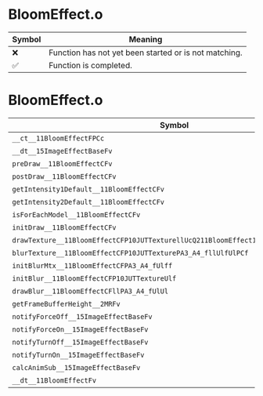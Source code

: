 # BloomEffect.o
| Symbol | Meaning 
| ------------- | ------------- 
| :x: | Function has not yet been started or is not matching. 
| :white_check_mark: | Function is completed. 


# BloomEffect.o
| Symbol | Decompiled? |
| ------------- | ------------- |
| `__ct__11BloomEffectFPCc` | :x: |
| `__dt__15ImageEffectBaseFv` | :x: |
| `preDraw__11BloomEffectCFv` | :x: |
| `postDraw__11BloomEffectCFv` | :x: |
| `getIntensity1Default__11BloomEffectCFv` | :x: |
| `getIntensity2Default__11BloomEffectCFv` | :x: |
| `isForEachModel__11BloomEffectCFv` | :x: |
| `initDraw__11BloomEffectCFv` | :x: |
| `drawTexture__11BloomEffectCFP10JUTTexturellUcQ211BloomEffect19BLOOM_TEX_DRAW_TYPE` | :x: |
| `blurTexture__11BloomEffectCFP10JUTTexturePA3_A4_fllUlfUlPCf` | :x: |
| `initBlurMtx__11BloomEffectCFPA3_A4_fUlff` | :x: |
| `initBlur__11BloomEffectCFP10JUTTextureUlf` | :x: |
| `drawBlur__11BloomEffectCFllPA3_A4_fUlUl` | :x: |
| `getFrameBufferHeight__2MRFv` | :x: |
| `notifyForceOff__15ImageEffectBaseFv` | :x: |
| `notifyForceOn__15ImageEffectBaseFv` | :x: |
| `notifyTurnOff__15ImageEffectBaseFv` | :x: |
| `notifyTurnOn__15ImageEffectBaseFv` | :x: |
| `calcAnimSub__15ImageEffectBaseFv` | :x: |
| `__dt__11BloomEffectFv` | :x: |
